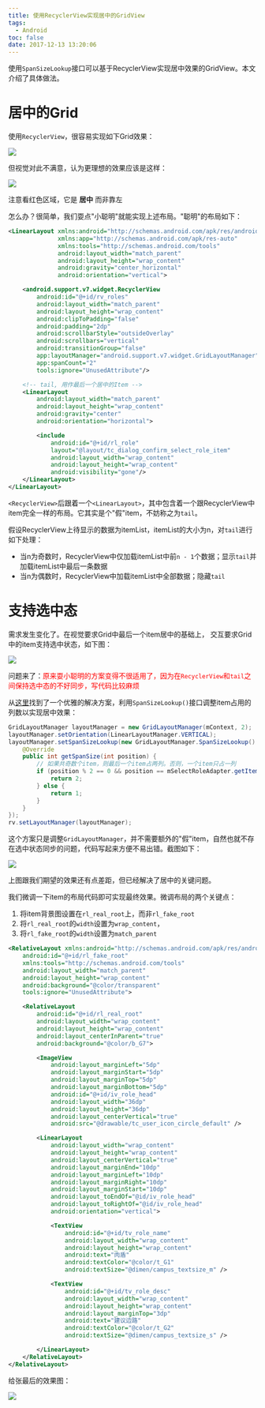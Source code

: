 ```yaml
---
title: 使用RecyclerView实现居中的GridView
tags:
  - Android
toc: false
date: 2017-12-13 13:20:06
---
```

使用`SpanSizeLookup`接口可以基于RecyclerView实现居中效果的GridView。本文介绍了具体做法。
<!--more-->

# 居中的Grid

使用`RecyclerView`，很容易实现如下Grid效果：

![](recyclerview.webp)

但视觉对此不满意，认为更理想的效果应该是这样：

![](recyclerview-and-linearlayout.webp)

注意看红色区域，它是 **居中** 而非靠左

怎么办？很简单，我们耍点"小聪明"就能实现上述布局。"聪明"的布局如下：

```xml
<LinearLayout xmlns:android="http://schemas.android.com/apk/res/android"
              xmlns:app="http://schemas.android.com/apk/res-auto"
              xmlns:tools="http://schemas.android.com/tools"
              android:layout_width="match_parent"
              android:layout_height="wrap_content"
              android:gravity="center_horizontal"
              android:orientation="vertical">

    <android.support.v7.widget.RecyclerView
        android:id="@+id/rv_roles"
        android:layout_width="match_parent"
        android:layout_height="wrap_content"
        android:clipToPadding="false"
        android:padding="2dp"
        android:scrollbarStyle="outsideOverlay"
        android:scrollbars="vertical"
        android:transitionGroup="false"
        app:layoutManager="android.support.v7.widget.GridLayoutManager"
        app:spanCount="2"
        tools:ignore="UnusedAttribute"/>

    <!-- tail, 用作最后一个居中的Item -->
    <LinearLayout
        android:layout_width="match_parent"
        android:layout_height="wrap_content"
        android:gravity="center"
        android:orientation="horizontal">

        <include
            android:id="@+id/rl_role"
            layout="@layout/tc_dialog_confirm_select_role_item"
            android:layout_width="wrap_content"
            android:layout_height="wrap_content"
            android:visibility="gone"/>
    </LinearLayout>
</LinearLayout>
```

`<RecyclerView>`后跟着一个`<LinearLayout>`，其中包含着一个跟RecyclerView中item完全一样的布局。它其实是个"假"item，不妨称之为`tail`。

假设RecyclerView上待显示的数据为itemList，itemList的大小为n，对`tail`进行如下处理：

+ 当n为奇数时，RecyclerView中仅加载itemList中前`n - 1`个数据；显示`tail`并加载itemList中最后一条数据
+ 当n为偶数时，RecyclerView中加载itemList中全部数据；隐藏`tail`

# 支持选中态
需求发生变化了。在视觉要求Grid中最后一个item居中的基础上， 交互要求Grid中的item支持选中状态，如下图：

![](recyclerview-can-be-selected.webp)

问题来了：<font color="red">原来耍小聪明的方案变得不很适用了，因为在`RecyclerView`和`tail`之间保持选中态的不好同步，写代码比较麻烦</font>

从[这里](https://stackoverflow.com/questions/39303632/set-last-grid-to-full-width-using-gridlayoutmanager-recyclerview
)找到了一个优雅的解决方案，利用`SpanSizeLookup()`接口调整item占用的列数以实现居中效果：

```java
GridLayoutManager layoutManager = new GridLayoutManager(mContext, 2);
layoutManager.setOrientation(LinearLayoutManager.VERTICAL);
layoutManager.setSpanSizeLookup(new GridLayoutManager.SpanSizeLookup() {
    @Override
    public int getSpanSize(int position) {
        // 如果共奇数个item，则最后一个item占两列。否则，一个item只占一列
        if (position % 2 == 0 && position == mSelectRoleAdapter.getItemCount() - 1) {
            return 2;
        } else {
            return 1;
        }
    }
});
rv.setLayoutManager(layoutManager);
```

这个方案只是调整`GridLayoutManager`，并不需要额外的"假"item，自然也就不存在选中状态同步的问题，代码写起来方便不易出错。截图如下：

![](recyclerview-span-size-looup.webp)

上图跟我们期望的效果还有点差距，但已经解决了居中的关键问题。

我们微调一下item的布局代码即可实现最终效果。微调布局的两个关键点：

1. 将item背景图设置在`rl_real_root`上，而非`rl_fake_root`
2. 将`rl_real_root`的`width`设置为`wrap_content`，
3. 将`rl_fake_root`的`width`设置为`match_parent`

```xml
<RelativeLayout xmlns:android="http://schemas.android.com/apk/res/android"
    android:id="@+id/rl_fake_root"
    xmlns:tools="http://schemas.android.com/tools"
    android:layout_width="match_parent"
    android:layout_height="wrap_content"
    android:background="@color/transparent"
    tools:ignore="UnusedAttribute">

    <RelativeLayout
        android:id="@+id/rl_real_root"
        android:layout_width="wrap_content"
        android:layout_height="wrap_content"
        android:layout_centerInParent="true"
        android:background="@color/b_G7">

        <ImageView
            android:layout_marginLeft="5dp"
            android:layout_marginStart="5dp"
            android:layout_marginTop="5dp"
            android:layout_marginBottom="5dp"
            android:id="@+id/iv_role_head"
            android:layout_width="36dp"
            android:layout_height="36dp"
            android:layout_centerVertical="true"
            android:src="@drawable/tc_user_icon_circle_default" />

        <LinearLayout
            android:layout_width="wrap_content"
            android:layout_height="wrap_content"
            android:layout_centerVertical="true"
            android:layout_marginEnd="10dp"
            android:layout_marginLeft="10dp"
            android:layout_marginRight="10dp"
            android:layout_marginStart="10dp"
            android:layout_toEndOf="@id/iv_role_head"
            android:layout_toRightOf="@id/iv_role_head"
            android:orientation="vertical">

            <TextView
                android:id="@+id/tv_role_name"
                android:layout_width="wrap_content"
                android:layout_height="wrap_content"
                android:text="肉盾"
                android:textColor="@color/t_G1"
                android:textSize="@dimen/campus_textsize_m" />

            <TextView
                android:id="@+id/tv_role_desc"
                android:layout_width="wrap_content"
                android:layout_height="wrap_content"
                android:layout_marginTop="3dp"
                android:text="建议边路"
                android:textColor="@color/t_G2"
                android:textSize="@dimen/campus_textsize_s" />

        </LinearLayout>
    </RelativeLayout>
</RelativeLayout>
```

给张最后的效果图：

![](recyclerview-select-item.gif)